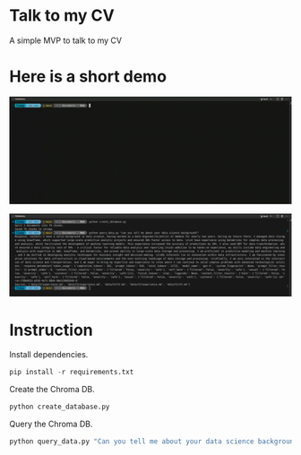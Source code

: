 # Talk to my CV

A simple MVP to talk to my CV

# Here is a short demo
![View Video](data/video/demo.gif)

![View Graph](data/video/demo.png)

# Instruction
Install dependencies.

```python
pip install -r requirements.txt
```

Create the Chroma DB.

```python
python create_database.py
```

Query the Chroma DB.

```python
python query_data.py "Can you tell me about your data science background?"
```